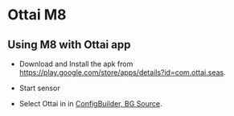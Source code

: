 # Ottai M8


## Using M8 with Ottai app

-   Download and Install the apk from <https://play.google.com/store/apps/details?id=com.ottai.seas>.

-   Start sensor

- Select Ottai in in [ConfigBuilder, BG Source](#Config-Builder-bg-source).

